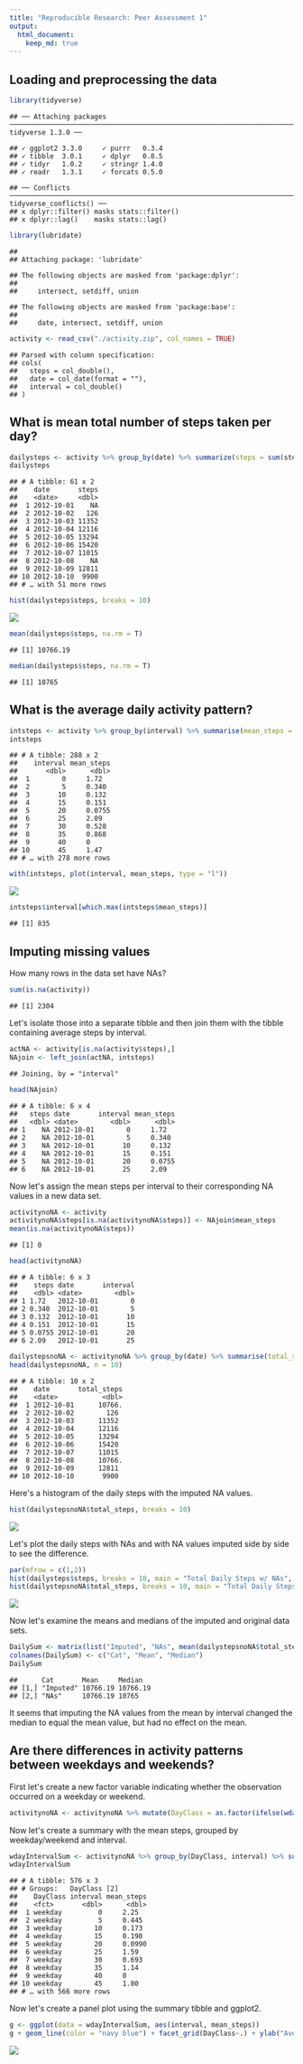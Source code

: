 ```yaml
---
title: "Reproducible Research: Peer Assessment 1"
output: 
  html_document:
    keep_md: true
---
```




## Loading and preprocessing the data


```r
library(tidyverse)
```

```
## ── Attaching packages ────────────────────────────────────────────────────────────────────────────────────────────────────────────────── tidyverse 1.3.0 ──
```

```
## ✓ ggplot2 3.3.0     ✓ purrr   0.3.4
## ✓ tibble  3.0.1     ✓ dplyr   0.8.5
## ✓ tidyr   1.0.2     ✓ stringr 1.4.0
## ✓ readr   1.3.1     ✓ forcats 0.5.0
```

```
## ── Conflicts ───────────────────────────────────────────────────────────────────────────────────────────────────────────────────── tidyverse_conflicts() ──
## x dplyr::filter() masks stats::filter()
## x dplyr::lag()    masks stats::lag()
```

```r
library(lubridate)
```

```
## 
## Attaching package: 'lubridate'
```

```
## The following objects are masked from 'package:dplyr':
## 
##     intersect, setdiff, union
```

```
## The following objects are masked from 'package:base':
## 
##     date, intersect, setdiff, union
```


```r
activity <- read_csv("./activity.zip", col_names = TRUE)
```

```
## Parsed with column specification:
## cols(
##   steps = col_double(),
##   date = col_date(format = ""),
##   interval = col_double()
## )
```

## What is mean total number of steps taken per day?


```r
dailysteps <- activity %>% group_by(date) %>% summarize(steps = sum(steps))
dailysteps
```

```
## # A tibble: 61 x 2
##    date       steps
##    <date>     <dbl>
##  1 2012-10-01    NA
##  2 2012-10-02   126
##  3 2012-10-03 11352
##  4 2012-10-04 12116
##  5 2012-10-05 13294
##  6 2012-10-06 15420
##  7 2012-10-07 11015
##  8 2012-10-08    NA
##  9 2012-10-09 12811
## 10 2012-10-10  9900
## # … with 51 more rows
```

```r
hist(dailysteps$steps, breaks = 10)
```

![](PA1_template_files/figure-html/unnamed-chunk-4-1.png)<!-- -->


```r
mean(dailysteps$steps, na.rm = T)
```

```
## [1] 10766.19
```

```r
median(dailysteps$steps, na.rm = T)
```

```
## [1] 10765
```

## What is the average daily activity pattern?


```r
intsteps <- activity %>% group_by(interval) %>% summarise(mean_steps = mean(steps, na.rm = T))
intsteps
```

```
## # A tibble: 288 x 2
##    interval mean_steps
##       <dbl>      <dbl>
##  1        0     1.72  
##  2        5     0.340 
##  3       10     0.132 
##  4       15     0.151 
##  5       20     0.0755
##  6       25     2.09  
##  7       30     0.528 
##  8       35     0.868 
##  9       40     0     
## 10       45     1.47  
## # … with 278 more rows
```


```r
with(intsteps, plot(interval, mean_steps, type = "l"))
```

![](PA1_template_files/figure-html/unnamed-chunk-7-1.png)<!-- -->


```r
intsteps$interval[which.max(intsteps$mean_steps)]
```

```
## [1] 835
```

## Imputing missing values

How many rows in the data set have NAs?


```r
sum(is.na(activity))
```

```
## [1] 2304
```

Let's isolate those into a separate tibble and then join them with the tibble containing average steps by interval.


```r
actNA <- activity[is.na(activity$steps),]
NAjoin <- left_join(actNA, intsteps)
```

```
## Joining, by = "interval"
```

```r
head(NAjoin)
```

```
## # A tibble: 6 x 4
##   steps date       interval mean_steps
##   <dbl> <date>        <dbl>      <dbl>
## 1    NA 2012-10-01        0     1.72  
## 2    NA 2012-10-01        5     0.340 
## 3    NA 2012-10-01       10     0.132 
## 4    NA 2012-10-01       15     0.151 
## 5    NA 2012-10-01       20     0.0755
## 6    NA 2012-10-01       25     2.09
```

Now let's assign the mean steps per interval to their corresponding NA values in a new data set.


```r
activitynoNA <- activity
activitynoNA$steps[is.na(activitynoNA$steps)] <- NAjoin$mean_steps
mean(is.na(activitynoNA$steps))
```

```
## [1] 0
```

```r
head(activitynoNA)
```

```
## # A tibble: 6 x 3
##    steps date       interval
##    <dbl> <date>        <dbl>
## 1 1.72   2012-10-01        0
## 2 0.340  2012-10-01        5
## 3 0.132  2012-10-01       10
## 4 0.151  2012-10-01       15
## 5 0.0755 2012-10-01       20
## 6 2.09   2012-10-01       25
```


```r
dailystepsnoNA <- activitynoNA %>% group_by(date) %>% summarise(total_steps = sum(steps))
head(dailystepsnoNA, n = 10)
```

```
## # A tibble: 10 x 2
##    date       total_steps
##    <date>           <dbl>
##  1 2012-10-01      10766.
##  2 2012-10-02        126 
##  3 2012-10-03      11352 
##  4 2012-10-04      12116 
##  5 2012-10-05      13294 
##  6 2012-10-06      15420 
##  7 2012-10-07      11015 
##  8 2012-10-08      10766.
##  9 2012-10-09      12811 
## 10 2012-10-10       9900
```

Here's a histogram of the daily steps with the imputed NA values.


```r
hist(dailystepsnoNA$total_steps, breaks = 10)
```

![](PA1_template_files/figure-html/unnamed-chunk-13-1.png)<!-- -->

Let's plot the daily steps with NAs and with NA values imputed side by side to see the difference.


```r
par(mfrow = c(1,2))
hist(dailysteps$steps, breaks = 10, main = "Total Daily Steps w/ NAs", xlab = "Total Steps", ylim = c(0,25))
hist(dailystepsnoNA$total_steps, breaks = 10, main = "Total Daily Steps, Imputed NAs", xlab = "Total Steps", ylim = c(0,25))
```

![](PA1_template_files/figure-html/unnamed-chunk-14-1.png)<!-- -->

Now let's examine the means and medians of the imputed and original data sets.


```r
DailySum <- matrix(list("Imputed", "NAs", mean(dailystepsnoNA$total_steps), mean(dailysteps$steps, na.rm = T), median(dailystepsnoNA$total_steps), median(dailysteps$steps, na.rm = T)), 2, 3)
colnames(DailySum) <- c("Cat", "Mean", "Median")
DailySum
```

```
##      Cat       Mean     Median  
## [1,] "Imputed" 10766.19 10766.19
## [2,] "NAs"     10766.19 10765
```

It seems that imputing the NA values from the mean by interval changed the median to equal the mean value, but had no effect on the mean.

## Are there differences in activity patterns between weekdays and weekends?

First let's create a new factor variable indicating whether the observation occurred on a weekday or weekend.


```r
activitynoNA <- activitynoNA %>% mutate(DayClass = as.factor(ifelse(wday(ymd(date)) %in% c(1,7), "weekend", "weekday"))) %>% select(steps, date, interval, DayClass)
```

Now let's create a summary with the mean steps, grouped by weekday/weekend and interval.


```r
wdayIntervalSum <- activitynoNA %>% group_by(DayClass, interval) %>% summarise(mean_steps = mean(steps))
wdayIntervalSum
```

```
## # A tibble: 576 x 3
## # Groups:   DayClass [2]
##    DayClass interval mean_steps
##    <fct>       <dbl>      <dbl>
##  1 weekday         0     2.25  
##  2 weekday         5     0.445 
##  3 weekday        10     0.173 
##  4 weekday        15     0.198 
##  5 weekday        20     0.0990
##  6 weekday        25     1.59  
##  7 weekday        30     0.693 
##  8 weekday        35     1.14  
##  9 weekday        40     0     
## 10 weekday        45     1.80  
## # … with 566 more rows
```

Now let's create a panel plot using the summary tibble and ggplot2.


```r
g <- ggplot(data = wdayIntervalSum, aes(interval, mean_steps))
g + geom_line(color = "navy blue") + facet_grid(DayClass~.) + ylab("Average Steps") + ggtitle("Average steps per interval on weekdays & weekends") + theme_bw()
```

![](PA1_template_files/figure-html/unnamed-chunk-18-1.png)<!-- -->
